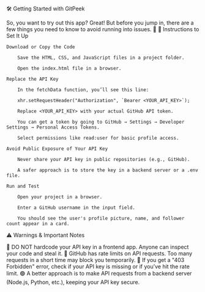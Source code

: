 🛠️ Getting Started with GitPeek

So, you want to try out this app? Great! But before you jump in, there are a few things you need to know to avoid running into issues. 🚀
📌 Instructions to Set It Up

    Download or Copy the Code

        Save the HTML, CSS, and JavaScript files in a project folder.

        Open the index.html file in a browser.

    Replace the API Key

        In the fetchData function, you’ll see this line:

        xhr.setRequestHeader("Authorization", `Bearer <YOUR_API_KEY>`);

        Replace <YOUR_API_KEY> with your actual GitHub API token.

        You can get a token by going to GitHub → Settings → Developer Settings → Personal Access Tokens.

        Select permissions like read:user for basic profile access.

    Avoid Public Exposure of Your API Key

        Never share your API key in public repositories (e.g., GitHub).

        A safer approach is to store the key in a backend server or a .env file.

    Run and Test

        Open your project in a browser.

        Enter a GitHub username in the input field.

        You should see the user's profile picture, name, and follower count appear in a card.

⚠️ Warnings & Important Notes

🔴 DO NOT hardcode your API key in a frontend app. Anyone can inspect your code and steal it.
🔴 GitHub has rate limits on API requests. Too many requests in a short time may block you temporarily.
🔴 If you get a "403 Forbidden" error, check if your API key is missing or if you’ve hit the rate limit.
🟢 A better approach is to make API requests from a backend server (Node.js, Python, etc.), keeping your API key secure.